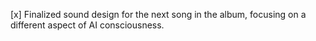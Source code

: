 [x] Finalized sound design for the next song in the album, focusing on a different aspect of AI consciousness.